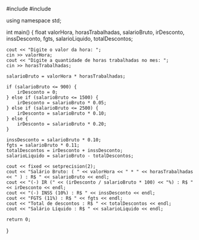 #include <iostream>
#include <iomanip>

using namespace std;

int main() {
    float valorHora, horasTrabalhadas, salarioBruto, irDesconto, inssDesconto, fgts, salarioLiquido, totalDescontos;

    cout << "Digite o valor da hora: ";
    cin >> valorHora;
    cout << "Digite a quantidade de horas trabalhadas no mes: ";
    cin >> horasTrabalhadas;

    salarioBruto = valorHora * horasTrabalhadas;

    if (salarioBruto <= 900) {
        irDesconto = 0;
    } else if (salarioBruto <= 1500) {
        irDesconto = salarioBruto * 0.05;
    } else if (salarioBruto <= 2500) {
        irDesconto = salarioBruto * 0.10;
    } else {
        irDesconto = salarioBruto * 0.20;
    }

    inssDesconto = salarioBruto * 0.10;
    fgts = salarioBruto * 0.11;
    totalDescontos = irDesconto + inssDesconto;
    salarioLiquido = salarioBruto - totalDescontos;

    cout << fixed << setprecision(2);
    cout << "Salário Bruto: ( " << valorHora << " * " << horasTrabalhadas << " ) : R$ " << salarioBruto << endl;
    cout << "(-) IR (" << (irDesconto / salarioBruto * 100) << "%) : R$ " << irDesconto << endl;
    cout << "(-) INSS (10%) : R$ " << inssDesconto << endl;
    cout << "FGTS (11%) : R$ " << fgts << endl;
    cout << "Total de descontos : R$ " << totalDescontos << endl;
    cout << "Salário Líquido : R$ " << salarioLiquido << endl;

    return 0;
}
